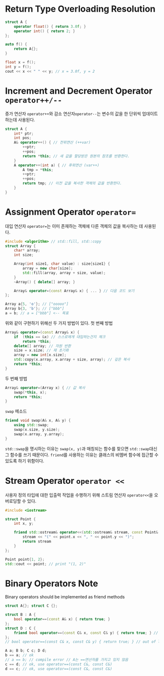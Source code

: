 # Return Type Overloading Resolution
```cpp
struct A {
	operator float() { return 3.0f; }
	operator int() { return 2; }
};

auto f() {
	return A{};
}

float x = f();
int y = f();
cout << x << " " << y; // x = 3.0f, y = 2
```

# Increment and Decrement Operator `operator++/--`
증가 연산자 `operator++`와 감소 연산자`operator--`는 변수의 값을 한 단위씩 업데이트 하는데 사용된다.
```cpp
struct A {
	int* ptr;
	int pos;
	A& operator++() { // 전위연산 (++var)
		++ptr;
		++pos;
		return *this; // 새 값을 할당받은 원본의 참조를 반환한다.
	}
	A operator++(int a) { // 후위연산 (var++)
		A tmp = *this;
		++ptr;
		++pos;
		return tmp; // 이전 값을 복사한 객체의 값을 반환한다.
	}
}
```

# Assignment Operator `operator=`
대입 연산자 `operator=`는 이미 존재하는 객체에 다른 객체의 값을 복사하는 데 사용된다.
```cpp
#include <algorithm> // std::fill, std::copy
struct Array {
	char* array;
	int size;

	Array(int size1, char value) : size{size1} {
		array = new char[size];
		std::fill(array, array + size, value);
	}
	~Array() { delete[] array; }

	Array& operator=(const Array& x) { ... } // 다음 코드 보기
};

Array a{5, 'o'}; // ["ooooo"]
Array b{3, 'b'}; // ["bbb"]
a = b; // a = ["bbb"] <-- 목표
```

위와 같이 구현하기 위해선 두 가지 방법이 있다.
첫 번째 방법
```cpp
Array& operator=(const Array& x) {
	if  (this == &x) // 스스로에게 대입하는건지 체크
		return *this;
	delete[] array; // 자원 반환
	size = x.size; // 재 초기화
	array = new int[x.size];
	std::copy(x.array, x.array + size, array); // 깊은 복사
	return *this;
}
```
두 번째 방법
```cpp
Array& operator=(Array x) { // 값 복사
	swap(*this, x);
	return *this;
}
```
`swap` 메소드
```cpp
friend void swap(A& x, A& y) {
	using std::swap;
	swap(x.size, y.size);
	swap(x.array, y.array);
}
```
`std::swap`을 명시하는 이유는 `swap(x, y)`과 매칭되는 함수를 찾으면 `std::swap`대신 그 함수를 쓰기 때문이다.
`friend`를 사용하는 이유는 클래스의 비멤버 함수에 접근할 수 있도록 하기 위함이다.
# Stream Operator `operator <<`
사용자 정의 타입에 대한 입출력 작업을 수행하기 위해 스트림 연산자 `operator<<`을 오버로딩할 수 있다.
```cpp
#include <iostream>

struct Point {
	int x, y;

	friend std::ostream& operator<<(std::ostream& stream, const Point& point) {
		stream << "(" << point.x << ", " << point.y << ")";
		return stream
	}
};

Point point{1, 2};
std::cout << point; // print "(1, 2)"
```

# Binary Operators Note
Binary operators should be implemented as friend methods
```cpp
struct A{}; struct C {};

struct B : A {
	bool operator==(const A& x) { return true; }
};
struct D : C {
	friend bool operator==(const C& x, const C& y) { return true; } // inline
};
// bool operator==(const C& x, const C& y) { return true; } // out of line

A a; B b; C c; D d;
b == a; // ok
// a == b; // compile error // A는 ==연산자를 가지고 있지 않음
c == d; // ok, use operator==(const C&, const C&)
d == c; // ok, use operator==(const C&, const C&)
```
